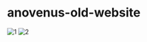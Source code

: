 # anovenus-old-website

![1](https://github.com/aragle/anovenus-old-website/assets/62181222/93232ff2-766c-4257-8d47-17ede59df27d)
![2](https://github.com/aragle/anovenus-old-website/assets/62181222/4293e847-1b5b-4530-82f8-3cea0bdc606a)
